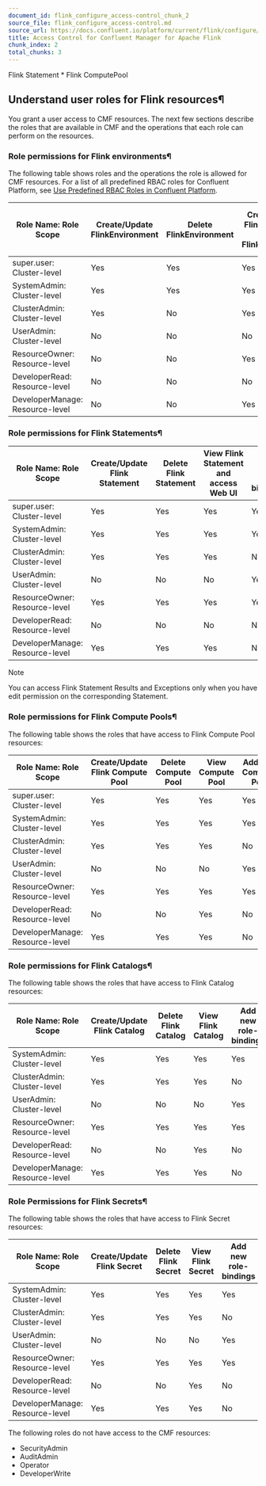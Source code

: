 ```yaml
---
document_id: flink_configure_access-control_chunk_2
source_file: flink_configure_access-control.md
source_url: https://docs.confluent.io/platform/current/flink/configure/access-control.html
title: Access Control for Confluent Manager for Apache Flink
chunk_index: 2
total_chunks: 3
---
```


Flink Statement * Flink ComputePool

## Understand user roles for Flink resources¶

You grant a user access to CMF resources. The next few sections describe the roles that are available in CMF and the operations that each role can perform on the resources.

### Role permissions for Flink environments¶

The following table shows roles and the operations the role is allowed for CMF resources. For a list of all predefined RBAC roles for Confluent Platform, see [Use Predefined RBAC Roles in Confluent Platform](../../security/authorization/rbac/rbac-predefined-roles.html#rbac-predefined-roles).

Role Name: Role Scope | Create/Update FlinkEnvironment | Delete FlinkEnvironment | Create/Update FlinkApplication in FlinkEnvironment | View FlinkApplication and access the Flink Web UI in FlinkEnvironment | Add new role-bindings
---|---|---|---|---|---
super.user: Cluster-level | Yes | Yes | Yes | Yes | Yes
SystemAdmin: Cluster-level | Yes | Yes | Yes | Yes | Yes
ClusterAdmin: Cluster-level | Yes | No | Yes | Yes | No
UserAdmin: Cluster-level | No | No | No | No | Yes
ResourceOwner: Resource-level | No | No | Yes | Yes | Yes
DeveloperRead: Resource-level | No | No | No | Yes | No
DeveloperManage: Resource-level | No | No | Yes | Yes | No

### Role permissions for Flink Statements¶

Role Name: Role Scope | Create/Update Flink Statement | Delete Flink Statement | View Flink Statement and access Web UI | Add new role-bindings
---|---|---|---|---
super.user: Cluster-level | Yes | Yes | Yes | Yes
SystemAdmin: Cluster-level | Yes | Yes | Yes | Yes
ClusterAdmin: Cluster-level | Yes | Yes | Yes | No
UserAdmin: Cluster-level | No | No | No | Yes
ResourceOwner: Resource-level | Yes | Yes | Yes | Yes
DeveloperRead: Resource-level | No | No | No | No
DeveloperManage: Resource-level | Yes | Yes | Yes | No

Note

You can access Flink Statement Results and Exceptions only when you have edit permission on the corresponding Statement.

### Role permissions for Flink Compute Pools¶

The following table shows the roles that have access to Flink Compute Pool resources:

Role Name: Role Scope | Create/Update Flink Compute Pool | Delete Compute Pool | View Compute Pool | Add new Compute Pool
---|---|---|---|---
super.user: Cluster-level | Yes | Yes | Yes | Yes
SystemAdmin: Cluster-level | Yes | Yes | Yes | Yes
ClusterAdmin: Cluster-level | Yes | Yes | Yes | No
UserAdmin: Cluster-level | No | No | No | Yes
ResourceOwner: Resource-level | Yes | Yes | Yes | Yes
DeveloperRead: Resource-level | No | No | Yes | No
DeveloperManage: Resource-level | Yes | Yes | Yes | No

### Role permissions for Flink Catalogs¶

The following table shows the roles that have access to Flink Catalog resources:

Role Name: Role Scope | Create/Update Flink Catalog | Delete Flink Catalog | View Flink Catalog | Add new role-bindings
---|---|---|---|---
SystemAdmin: Cluster-level | Yes | Yes | Yes | Yes
ClusterAdmin: Cluster-level | Yes | Yes | Yes | No
UserAdmin: Cluster-level | No | No | No | Yes
ResourceOwner: Resource-level | Yes | Yes | Yes | Yes
DeveloperRead: Resource-level | No | No | Yes | No
DeveloperManage: Resource-level | Yes | Yes | Yes | No

### Role Permissions for Flink Secrets¶

The following table shows the roles that have access to Flink Secret resources:

Role Name: Role Scope | Create/Update Flink Secret | Delete Flink Secret | View Flink Secret | Add new role-bindings
---|---|---|---|---
SystemAdmin: Cluster-level | Yes | Yes | Yes | Yes
ClusterAdmin: Cluster-level | Yes | Yes | Yes | No
UserAdmin: Cluster-level | No | No | No | Yes
ResourceOwner: Resource-level | Yes | Yes | Yes | Yes
DeveloperRead: Resource-level | No | No | Yes | No
DeveloperManage: Resource-level | Yes | Yes | Yes | No

The following roles do not have access to the CMF resources:

* SecurityAdmin
* AuditAdmin
* Operator
* DeveloperWrite
